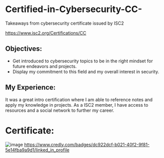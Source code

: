 # Certified-in-Cybersecurity-CC-
Takeaways from cybersecurity certificate issued by ISC2

https://www.isc2.org/Certifications/CC

## Objectives:
- Get introduced to cybersecurity topics to be in the right mindset for future endeavors and projects.
- Display my commitment to this field and my overall interest in security.

## My Experience:
It was a great intro certification where I am able to reference notes and apply my knowledge in projects. As a ISC2 member, I have access to resources and a social network to further my career.

# Certificate:
![image](https://github.com/Dyang0/Certified-in-Cybersecurity-CC-/assets/70818105/d0bfbdc5-fad0-41f3-9fbb-e94ce58c348a)
https://www.credly.com/badges/dc922dcf-b021-40f2-9f81-5e14fba9a9d1/linked_in_profile
